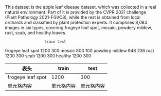 This dataset is the apple leaf disease dataset, which was
collected in a real natural environment. Part of it is provided
by the CVPR 2021 challenge (Plant Pathology 2021-FGVC8),
while the rest is obtained from local orchards and classified
by plant protection experts. It comprises 8,084 images in six
types, covering frogeye leaf spot, mosaic, powdery mildew,
rust, scab, and healthy leaves. 


    	              train	test
frogeye leaf spot	  1200	300
mosaic	              800	100
powdery mildew	      948	236
rust	              1200	300
scab	              1200	300
healthy	              1200	300

表头 | train  | test
---- | ----- | ------  
frogeye leaf spot | 1200 | 300
单元格内容 | 单元格内容 | 单元格内容 
